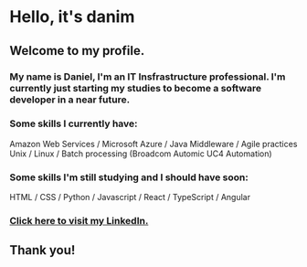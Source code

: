 # Hello, it's danim

## Welcome to my profile.

### My name is Daniel, I'm an IT Insfrastructure professional. I'm currently just starting my studies to become a software developer in a near future.

### Some skills I currently have:
Amazon Web Services / Microsoft Azure / Java Middleware / Agile practices\
Unix / Linux / Batch processing (Broadcom Automic UC4 Automation)

### Some skills I'm still studying and I should have soon:
HTML / CSS / Python / Javascript / React / TypeScript / Angular

### <a href="https://www.linkedin.com/in/daniel-m-carvalho/">Click here to visit my LinkedIn.</a>

## Thank you!
